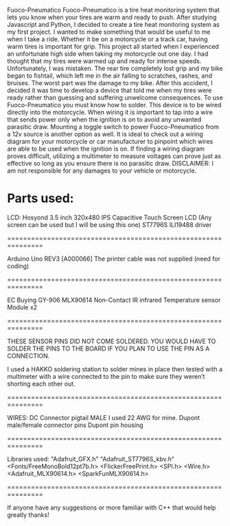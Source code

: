 Fuoco-Pneumatico
Fuoco-Pneumatico is a tire heat monitoring system that lets you know when your tires are warm and ready to push.
After studying Javascript and Python, I decided to create a tire heat monitoring system as my first project. I wanted to make something that would be useful to me when I take a ride. Whether it be on a motorcycle or a track car, having warm tires is important for grip. This project all started when I experienced an unfortunate high side when taking my motorcycle out one day. I had thought that my tires were warmed up and ready for intense speeds. Unfortunately, I was mistaken. The rear tire completely lost grip and my bike began to fishtail, which left me in the air falling to scratches, rashes, and bruises. The worst part was the damage to my bike. After this accident, I decided it was time to develop a device that told me when my tires were ready rather than guessing and suffering unwelcome consequences. 
To use Fuoco-Pneumatico you must know how to solder. This device is to be wired directly into the motorcycle. When wiring it is important to tap into a wire that sends power only when the ignition is on to avoid any unwanted parasitic draw. Mounting a toggle switch to power Fuoco-Pneumatico from a 12v source is another option as well. It is ideal to check out a wiring diagram for your motorcycle or car manufacturer to pinpoint which wires are able to be used when the ignition is on. If finding a wiring diagram proves difficult, utilizing a multimeter to measure voltages can prove just as effective so long as you ensure there is no parasitic draw. DISCLAIMER: I am not responsible for any damages to your vehicle or motorcycle.

Parts used:
===============================================================

LCD: Hosyond 3.5 inch 320x480 IPS Capacitive Touch Screen LCD
(Any screen can be used but I will be using this one)
ST7796S
ILI19488 driver

===============================================================

Arduino Uno REV3 [A000066]
The printer cable was not supplied (need for coding)

===============================================================

EC Buying GY-906 MLX90614 Non-Contact IR infrared Temperature sensor Module x2

===============================================================

THESE SENSOR PINS DID NOT COME SOLDERED. YOU WOULD HAVE TO SOLDER THE PINS TO THE BOARD IF YOU PLAN TO USE THE PIN AS A CONNECTION.

I used a HAKKO soldering station to solder mines in place then tested with a multimeter with a wire connected to the pin to make sure they weren’t shorting each other out.

===============================================================

WIRES:
DC Connector pigtail MALE
I used 22 AWG for mine.
Dupont male/female connector pins
Dupont pin housing

===============================================================

Libraries used:
"Adafruit_GFX.h"
"Adafruit_ST7796S_kbv.h"
<Fonts/FreeMonoBold12pt7b.h>
<FlickerFreePrint.h>
<SPI.h>
<Wire.h>
<Adafruit_MLX90614.h>
<SparkFunMLX90614.h>

===============================================================

If anyone have any suggestions or more familiar with C++ that would help
greatly thanks!
